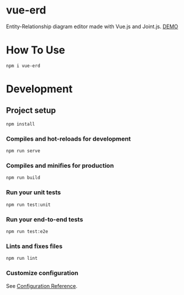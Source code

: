 # vue-erd

Entity-Relationship diagram editor made with Vue.js and Joint.js. [DEMO](https://vue-erd.netlify.app/)

# How To Use
```
npm i vue-erd
```

# Development
## Project setup
```
npm install
```

### Compiles and hot-reloads for development
```
npm run serve
```

### Compiles and minifies for production
```
npm run build
```

### Run your unit tests
```
npm run test:unit
```

### Run your end-to-end tests
```
npm run test:e2e
```

### Lints and fixes files
```
npm run lint
```

### Customize configuration
See [Configuration Reference](https://cli.vuejs.org/config/).
